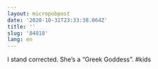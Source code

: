 ```yaml
---
layout: micropubpost
date: '2020-10-31T23:33:38.064Z'
title: ''
slug: '84818'
lang: en
---
```

I stand corrected. She’s a “Greek Goddess”. #kids 
